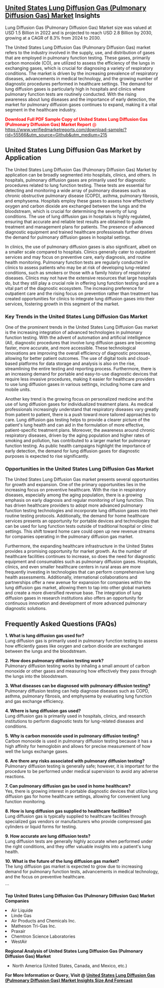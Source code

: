 <h2><a href="https://www.verifiedmarketreports.com/download-sample/?rid=55566&amp;utm_source=Github&amp;utm_medium=215" target="_blank">United States Lung Diffusion Gas (Pulmonary Diffusion Gas) Market</a> Insights</h2><p>Lung Diffusion Gas (Pulmonary Diffusion Gas) Market size was valued at USD 1.5 Billion in 2022 and is projected to reach USD 2.8 Billion by 2030, growing at a CAGR of 8.3% from 2024 to 2030.</p><p><p>The United States Lung Diffusion Gas (Pulmonary Diffusion Gas) market refers to the industry involved in the supply, use, and distribution of gases that are employed in pulmonary function testing. These gases, primarily carbon monoxide (CO), are utilized to assess the efficiency of the lungs in exchanging gases, which is crucial for diagnosing a variety of respiratory conditions. The market is driven by the increasing prevalence of respiratory diseases, advancements in medical technology, and the growing number of diagnostic procedures performed in healthcare settings. The demand for lung diffusion gases is particularly high in hospitals and clinics where pulmonary function tests are routinely conducted. With the rising awareness about lung diseases and the importance of early detection, the market for pulmonary diffusion gases continues to expand, making it a vital segment in the healthcare industry. <p><span class=""><span style="color: #ff0000;"><strong>Download Full PDF Sample Copy of United States Lung Diffusion Gas (Pulmonary Diffusion Gas) Market Report</strong> @ </span><a href="https://www.verifiedmarketreports.com/download-sample/?rid=55566&amp;utm_source=Github&amp;utm_medium=215" target="_blank">https://www.verifiedmarketreports.com/download-sample/?rid=55566&amp;utm_source=Github&amp;utm_medium=215</a></span></p></p><h2>United States Lung Diffusion Gas Market by Application</h2><p>The United States Lung Diffusion Gas (Pulmonary Diffusion Gas) Market by application can be broadly segmented into hospitals, clinics, and others. In hospitals, pulmonary diffusion gases are primarily used for diagnostic procedures related to lung function testing. These tests are essential for detecting and monitoring a wide array of pulmonary diseases such as chronic obstructive pulmonary disease (COPD), asthma, pulmonary fibrosis, and emphysema. Hospitals employ these gases to assess how effectively oxygen and carbon dioxide are exchanged between the lungs and the bloodstream, which is crucial for determining the severity of lung conditions. The use of lung diffusion gas in hospitals is highly regulated, ensuring that accurate and reliable test results are obtained to guide treatment and management plans for patients. The presence of advanced diagnostic equipment and trained healthcare professionals further drives the demand for pulmonary diffusion gases in hospital settings.</p><p>In clinics, the use of pulmonary diffusion gases is also significant, albeit on a smaller scale compared to hospitals. Clinics generally cater to outpatient services and may focus on preventive care, early diagnosis, and routine health monitoring. Pulmonary function tests are regularly conducted in clinics to assess patients who may be at risk of developing lung-related conditions, such as smokers or those with a family history of respiratory diseases. Clinics may not have the extensive resources that large hospitals do, but they still play a crucial role in offering lung function testing and are a vital part of the diagnostic ecosystem. The increasing preference for outpatient care and the rising focus on prevention rather than treatment has created opportunities for clinics to integrate lung diffusion gases into their services, fostering growth in this segment of the market.</p><h3>Key Trends in the United States Lung Diffusion Gas Market</h3><p>One of the prominent trends in the United States Lung Diffusion Gas market is the increasing integration of advanced technologies in pulmonary function testing. With the advent of automation and artificial intelligence (AI), diagnostic procedures that involve lung diffusion gases are becoming faster, more accurate, and more accessible. These technological innovations are improving the overall efficiency of diagnostic processes, allowing for better patient outcomes. The use of digital tools and cloud-based platforms for data storage and analysis is also on the rise, streamlining the entire testing and reporting process. Furthermore, there is an increasing demand for portable and easy-to-use diagnostic devices that require less invasive procedures, making it easier for healthcare providers to use lung diffusion gases in various settings, including home care and mobile units.</p><p>Another key trend is the growing focus on personalized medicine and the use of lung diffusion gases for individualized treatment plans. As medical professionals increasingly understand that respiratory diseases vary greatly from patient to patient, there is a push toward more tailored approaches to care. Lung diffusion gas testing helps to provide a clearer picture of the patient's lung health and can aid in the formulation of more effective, patient-specific treatment plans. Moreover, the awareness around chronic respiratory diseases, driven by the aging population and higher rates of smoking and pollution, has contributed to a larger market for pulmonary function testing. As public health campaigns highlight the importance of early detection, the demand for lung diffusion gases for diagnostic purposes is expected to rise significantly.</p><h3>Opportunities in the United States Lung Diffusion Gas Market</h3><p>The United States Lung Diffusion Gas market presents several opportunities for growth and expansion. One of the primary opportunities lies in the increasing focus on preventive healthcare. With the rise in respiratory diseases, especially among the aging population, there is a growing emphasis on early diagnosis and regular monitoring of lung function. This has driven healthcare providers to adopt more advanced pulmonary function testing technologies and incorporate lung diffusion gases into their routine testing protocols. Additionally, the demand for home healthcare services presents an opportunity for portable devices and technologies that can be used for lung function tests outside of traditional hospital or clinic settings. This shift toward home care could open up new revenue streams for companies operating in the pulmonary diffusion gas market.</p><p>Furthermore, the expanding healthcare infrastructure in the United States provides a promising opportunity for market growth. As the number of healthcare facilities continues to increase, so does the need for diagnostic equipment and consumables such as pulmonary diffusion gases. Hospitals, clinics, and even smaller healthcare centers in rural areas are more frequently investing in technologies that can perform comprehensive lung health assessments. Additionally, international collaborations and partnerships offer a new avenue for expansion for companies within the lung diffusion gas market, allowing them to tap into other global markets and create a more diversified revenue base. The integration of lung diffusion gases in research institutions also offers an opportunity for continuous innovation and development of more advanced pulmonary diagnostic solutions.</p><h2>Frequently Asked Questions (FAQs)</h2><p><b>1. What is lung diffusion gas used for?</b><br> Lung diffusion gas is primarily used in pulmonary function testing to assess how efficiently gases like oxygen and carbon dioxide are exchanged between the lungs and the bloodstream.</p><p><b>2. How does pulmonary diffusion testing work?</b><br> Pulmonary diffusion testing works by inhaling a small amount of carbon monoxide or other gases and measuring how effectively they pass through the lungs into the bloodstream.</p><p><b>3. What diseases can be diagnosed with pulmonary diffusion testing?</b><br> Pulmonary diffusion testing can help diagnose diseases such as COPD, asthma, pulmonary fibrosis, and emphysema by evaluating lung function and gas exchange efficiency.</p><p><b>4. Where is lung diffusion gas used?</b><br> Lung diffusion gas is primarily used in hospitals, clinics, and research institutions to perform diagnostic tests for lung-related diseases and conditions.</p><p><b>5. Why is carbon monoxide used in pulmonary diffusion testing?</b><br> Carbon monoxide is used in pulmonary diffusion testing because it has a high affinity for hemoglobin and allows for precise measurement of how well the lungs exchange gases.</p><p><b>6. Are there any risks associated with pulmonary diffusion testing?</b><br> Pulmonary diffusion testing is generally safe; however, it is important for the procedure to be performed under medical supervision to avoid any adverse reactions.</p><p><b>7. Can pulmonary diffusion gas be used in home healthcare?</b><br> Yes, there is growing interest in portable diagnostic devices that utilize lung diffusion gas for home healthcare settings, allowing for convenient lung function monitoring.</p><p><b>8. How is lung diffusion gas supplied to healthcare facilities?</b><br> Lung diffusion gas is typically supplied to healthcare facilities through specialized gas vendors or manufacturers who provide compressed gas cylinders or liquid forms for testing.</p><p><b>9. How accurate are lung diffusion tests?</b><br> Lung diffusion tests are generally highly accurate when performed under the right conditions, and they offer valuable insights into a patient's lung health.</p><p><b>10. What is the future of the lung diffusion gas market?</b><br> The lung diffusion gas market is expected to grow due to increasing demand for pulmonary function tests, advancements in medical technology, and the focus on preventive healthcare.</p>```</p><p><strong>Top United States Lung Diffusion Gas (Pulmonary Diffusion Gas) Market Companies</strong></p><div data-test-id=""><p><li>Air Liquide</li><li> Linde Gas</li><li> Air Products and Chemicals Inc.</li><li> Matheson Tri-Gas Inc.</li><li> Praxair</li><li> Chemtron Science Laboratories</li><li> WestAir</li></p><div><strong>Regional Analysis of&nbsp;United States Lung Diffusion Gas (Pulmonary Diffusion Gas) Market</strong></div><ul><li dir="ltr"><p dir="ltr">North America&nbsp;(United States, Canada, and Mexico, etc.)</p></li></ul><p><strong>For More Information or Query, Visit @&nbsp;</strong><strong><a href="https://www.verifiedmarketreports.com/product/global-lung-diffusion-gas-pulmonary-diffusion-gas-market-2019-by-manufacturers-regions-type-and-application-forecast-to-2024/?utm_source=Github&amp;utm_medium=215" target="_blank">United States Lung Diffusion Gas (Pulmonary Diffusion Gas) Market Insights Size And Forecast</a></strong></p></div>
